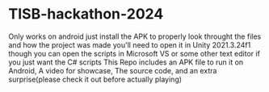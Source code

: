 # TISB-hackathon-2024
Only works on android
just install the APK
to properly look throught the files and how the project was made you'll need to open it in Unity 2021.3.24f1 though you can open the scripts in Microsoft VS or some other text editor if you just want the C# scripts
This Repo includes an APK file to run it on Android, A video for showcase, The source code, and an extra surprise(please check it out before actually playing)
